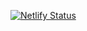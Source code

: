 
[![Netlify Status](https://api.netlify.com/api/v1/badges/27ae1587-2390-4691-9ff9-c8e260580ecb/deploy-status)](https://app.netlify.com/sites/landlord-matilda-16701/deploys)
